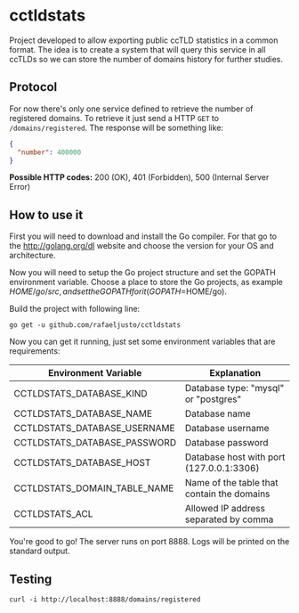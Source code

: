 cctldstats
==========

Project developed to allow exporting public ccTLD statistics in a common format. The idea is to create a system that will query this service in all ccTLDs so we can store the number of domains history for further studies.

Protocol
--------

For now there's only one service defined to retrieve the number of registered domains. To retrieve it just send a HTTP `GET` to `/domains/registered`. The response will be something like:

```json
{
  "number": 400000
}
```

**Possible HTTP codes:** 200 (OK), 401 (Forbidden), 500 (Internal Server Error)

How to use it
-------------

First you will need to download and install the Go compiler. For that go to the http://golang.org/dl website and choose the version for your OS and architecture.

Now you will need to setup the Go project structure and set the GOPATH environment variable. Choose a place to store the Go projects, as example $HOME/go/src, and set the GOPATH for it (GOPATH=$HOME/go).

Build the project with following line:

    go get -u github.com/rafaeljusto/cctldstats

Now you can get it running, just set some environment variables that are requirements:

  Environment Variable         | Explanation
  ---------------------------- | ------------------------------------------
  CCTLDSTATS_DATABASE_KIND     | Database type: "mysql" or "postgres"
  CCTLDSTATS_DATABASE_NAME     | Database name
  CCTLDSTATS_DATABASE_USERNAME | Database username
  CCTLDSTATS_DATABASE_PASSWORD | Database password
  CCTLDSTATS_DATABASE_HOST     | Database host with port (127.0.0.1:3306)
  CCTLDSTATS_DOMAIN_TABLE_NAME | Name of the table that contain the domains
  CCTLDSTATS_ACL               | Allowed IP address separated by comma

You're good to go! The server runs on port 8888. Logs will be printed on the standard output.

Testing
-------

    curl -i http://localhost:8888/domains/registered
